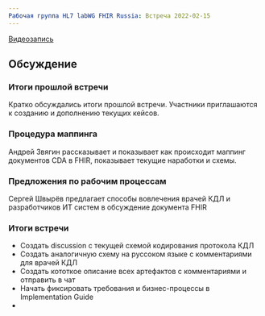 ```yaml
---
Рабочая группа HL7 labWG FHIR Russia: Встреча 2022-02-15
---
```



[Видеозапись](https://youtu.be/lpqP7zFC9tg)


## Обсуждение

### Итоги прошлой встречи

Кратко обсуждались итоги прошлой встречи. Участники приглашаются к созданию и дополнению текущих кейсов.

### Процедура маппинга

Андрей Звягин рассказывает и показывает как происходит маппинг документов CDA в FHIR, показывает текущие наработки и схемы.

### Предложения по рабочим процессам 

Сергей Швырёв предлагает способы вовлечения врачей КДЛ и разработчиков ИТ систем в обсуждение документа FHIR

### Итоги встречи

* Создать discussion с текущей схемой кодирования протокола КДЛ 
* Создать аналогичную схему на руссоком языке с комментариями для врачей КДЛ
* Создать кототкое описание всех артефактов с комментариями и отправить в чат 
* Начать фиксировать требования и бизнес-процессы в Implementation Guide
* 